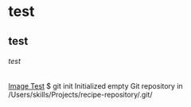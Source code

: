 # test
## test
###### test
[Image Test](https://octodex.github.com/images/yaktocat.png)
$ git init
Initialized empty Git repository in /Users/skills/Projects/recipe-repository/.git/
